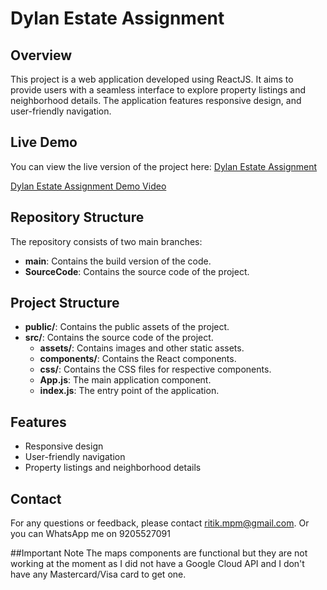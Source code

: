 # Dylan Estate Assignment

## Overview
This project is a web application developed using ReactJS. It aims to provide users with a seamless interface to explore property listings and neighborhood details. The application features responsive design, and user-friendly navigation.

## Live Demo
You can view the live version of the project here: [Dylan Estate Assignment](https://dylanestateassignment.netlify.app/)

[Dylan Estate Assignment Demo Video](https://img.youtube.com/vi/YOUR_VIDEO_ID/0.jpg)

## Repository Structure
The repository consists of two main branches:
- **main**: Contains the build version of the code.
- **SourceCode**: Contains the source code of the project.


## Project Structure
- **public/**: Contains the public assets of the project.
- **src/**: Contains the source code of the project.
  - **assets/**: Contains images and other static assets.
  - **components/**: Contains the React components.
  - **css/**: Contains the CSS files for respective components.
  - **App.js**: The main application component.
  - **index.js**: The entry point of the application.

## Features
- Responsive design
- User-friendly navigation
- Property listings and neighborhood details




## Contact
For any questions or feedback, please contact [ritik.mpm@gmail.com](mailto:ritik.mpm@gmail.com).
Or you can WhatsApp me on 9205527091

##Important Note
The maps components are functional but they are not working at the moment as I did not have a Google Cloud API and I don't have any Mastercard/Visa card to get one.

